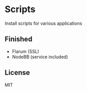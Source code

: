 # Scripts
Install scripts for various applications

## Finished
* Flarum (SSL)
* NodeBB (service included)
## License

MIT
